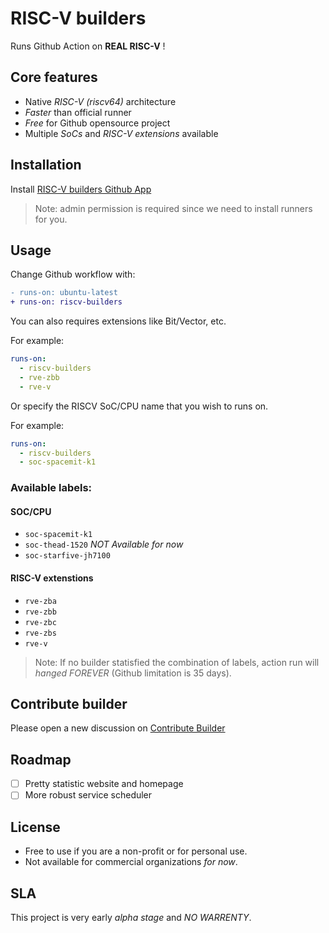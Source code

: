 # RISC-V builders

Runs Github Action on **REAL RISC-V** !

## Core features
* Native *RISC-V (riscv64)* architecture
* *Faster* than official runner
* *Free* for Github opensource project
* Multiple *SoCs* and *RISC-V extensions* available

## Installation
Install [RISC-V builders Github App](https://github.com/apps/riscv-builders) 

> Note: admin permission is required since we need to install runners for you.

## Usage

Change Github workflow with:

```diff
- runs-on: ubuntu-latest
+ runs-on: riscv-builders
```

You can also requires extensions like Bit/Vector, etc.

For example:
```yaml
runs-on:
  - riscv-builders
  - rve-zbb
  - rve-v
```

Or specify the RISCV SoC/CPU name that you wish to runs on.

For example:
```yaml
runs-on:
  - riscv-builders
  - soc-spacemit-k1
```

### Available labels:

#### SOC/CPU
* `soc-spacemit-k1`
* `soc-thead-1520` *NOT Available for now*
* `soc-starfive-jh7100`

#### RISC-V extenstions

* `rve-zba`
* `rve-zbb`
* `rve-zbc`
* `rve-zbs`
* `rve-v`

> Note: If no builder statisfied the combination of labels, action run will *hanged FOREVER* (Github limitation is 35 days).


## Contribute builder

Please open a new discussion on [Contribute Builder](https://github.com/riscv-builders/riscv-builders.github.io/discussions/new?category=contribute-builder)


## Roadmap
* [ ] Pretty statistic website and homepage
* [ ] More robust service scheduler

## License
- Free to use if you are a non-profit or for personal use.
- Not available for commercial organizations *for now*.

## SLA
This project is very early *alpha stage* and *NO WARRENTY*.
